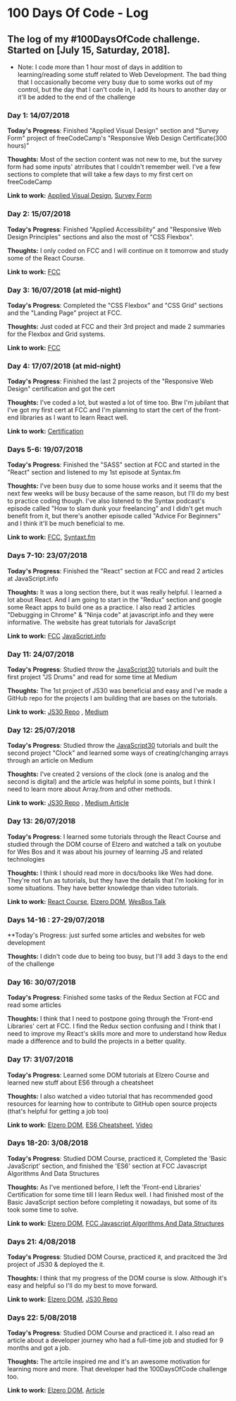 # 100 Days Of Code - Log

## The log of my #100DaysOfCode challenge. Started on [July 15, Saturday, 2018].

* Note: I code more than 1 hour most of days in addition to learning/reading some stuff related to Web Development. The bad thing that I occasionally become very busy due to some works out of my control, but the day that I can't code in, I add its hours to another day or it'll be added to the end of the challenge

### Day 1: 14/07/2018

**Today's Progress**: Finished "Applied Visual Design" section and "Survey Form" project of freeCodeCamp's "Responsive Web Design Certificate(300 hours)"

**Thoughts:** Most of the section content was not new to me, but the survey form had some inputs' atrributes that I couldn't remember well. I've a few sections to complete that will take a few days to my first cert on freeCodeCamp

**Link to work:** [Applied Visual Design](https://learn.freecodecamp.org/responsive-web-design/applied-visual-design), [Survey Form](https://codepen.io/Lartwel/pen/yqeLoB)



### Day 2: 15/07/2018

**Today's Progress**:  Finished "Applied Accessibility" and "Responsive Web Design Principles" sections and also the most of "CSS Flexbox".

**Thoughts:** I only coded on FCC and I will continue on it tomorrow and study some of the React Course.

**Link to work:** [FCC](https://learn.freecodecamp.org/)



### Day 3: 16/07/2018 (at mid-night) 

**Today's Progress**:  Completed the "CSS Flexbox" and "CSS Grid" sections and the "Landing Page" project at FCC.

**Thoughts:** Just coded at FCC and their 3rd project and made 2 summaries for the Flexbox and Grid systems.

**Link to work:** [FCC](https://learn.freecodecamp.org/)



### Day 4: 17/07/2018 (at mid-night) 

**Today's Progress**:  Finished the last 2 projects of the "Responsive Web Design" certification and got the cert

**Thoughts:** I've coded a lot, but wasted a lot of time too. Btw I'm jubilant that I've got my first cert at FCC and I'm planning to start the cert of the front-end libraries as I want to learn React well.

**Link to work:** [Certification](https://www.freecodecamp.org/certification/lartwel/responsive-web-design)



### Days 5-6: 19/07/2018

**Today's Progress**:  Finished the "SASS" section at FCC and started in the "React" section and listened to my 1st episode at Syntax.fm

**Thoughts:** I've been busy due to some house works and it seems that the next few weeks will be busy because of the same reason, but I'll do my best to practice coding though. I've also listened to the Syntax podcast's episode called "How to slam dunk your freelancing" and I didn't get much benefit from it, but there's another episode called "Advice For Beginners" and I think it'll be much beneficial  to me.

**Link to work:** [FCC](https://www.freecodecamp.org/), [Syntaxt.fm](https://syntax.fm)



### Days 7-10: 23/07/2018

**Today's Progress**:  Finished the "React" section at FCC and read 2 articles at JavaScript.info

**Thoughts:** It was a long section there, but it was really helpful. I learned a lot about React. And I am going to start in the "Redux" section and google some React apps to build one as a practice. I also read 2 articles "Debugging in Chrome" & "Ninja code" at javascript.info and they were informative. The website has great tutorials for JavaScript

**Link to work:** [FCC](https://www.freecodecamp.org/)   [JavaScript.info](http://javascript.info/)



### Day 11: 24/07/2018 

**Today's Progress**:  Studied throw the [JavaScript30](https://javascript30.com) tutorials and built the first project "JS Drums" and read for some time at Medium

**Thoughts:** The 1st project of JS30 was beneficial and easy and I've made a GitHub repo for the projects I am building that are bases on the tutorials.

**Link to work:** [JS30 Repo](https://github.com/Lartwel/JavaScript30) , [Medium](https://medium.com/)



### Day 12: 25/07/2018 

**Today's Progress**:  Studied throw the [JavaScript30](https://javascript30.com) tutorials and built the second project "Clock" and learned some ways of creating/changing arrays through an article on Medium

**Thoughts:** I've created 2 versions of the clock (one is analog and the second is digital) and the article was helpful in some points, but I think I need to learn more about Array.from and other methods. 

**Link to work:** [JS30 Repo](https://github.com/Lartwel/JavaScript30) , [Medium Article](https://medium.freecodecamp.org/https-medium-com-gladchinda-hacks-for-creating-javascript-arrays-a1b80cb372b)



### Day 13: 26/07/2018 

**Today's Progress**:  I learned some tutorials through the React Course and studied through the DOM course of Elzero and watched a talk on youtube for Wes Bos and it was about his journey of learning JS and related technologies

**Thoughts:** I think I should read more in docs/books like Wes had done. They're not fun as tutorials, but they have the details that I'm looking for in some situations. They have better knowledge than video tutorials.

**Link to work:** [React Course](https://www.udemy.com/react-2nd-edition),   [Elzero DOM](https://www.youtube.com/playlist?list=PLDoPjvoNmBAxx97QDMOCpzxbu1ZHJ4i7i&playnext=1&index=1),  [WesBos Talk](https://www.youtube.com/watch?v=klItciDmQFw)



### Days 14-16 : 27-29/07/2018

**Today's Progress: just surfed some articles and websites for web development

**Thoughts:** I didn't code due to being too busy, but I'll add 3 days to the end of the challenge



### Day 16: 30/07/2018 

**Today's Progress**:  Finished some tasks of the Redux Section at FCC and read some articles

**Thoughts:** I think that I need to postpone going through the 'Front-end Libraries' cert at FCC. I find the Redux section confusing and I think that I need to improve my React's skills more and more to understand how Redux made a difference and to build the projects in a better quality.



### Day 17: 31/07/2018 

**Today's Progress**:  Learned some DOM tutorials at Elzero Course and learned new stuff about ES6 through a cheatsheet

**Thoughts:** I also watched a video tutorial that has recommended good resources for learning how to contribute to GitHub open source projects (that's helpful for getting a job too)

**Link to work:** [Elzero DOM](https://www.youtube.com/playlist?list=PLDoPjvoNmBAxx97QDMOCpzxbu1ZHJ4i7i&playnext=1&index=1),   [ES6 Cheatsheet](https://devhints.io/es6),   [Video](https://www.youtube.com/watch?v=0GBY2rXRRb4)


### Days 18-20: 3/08/2018 

**Today's Progress**:  Studied DOM Course, practiced it, Completed the 'Basic JavaScript' section, and finished the 'ES6' section at FCC Javascript Algorithms And Data Structures

**Thoughts:** As I've mentioned before, I left the 'Front-end Libraries' Certification for some time till I learn Redux well. I had finished most of the Basic JavaScript section before completing it nowadays, but some of its took some time to solve. 

**Link to work:** [Elzero DOM](https://www.youtube.com/playlist?list=PLDoPjvoNmBAxx97QDMOCpzxbu1ZHJ4i7i&playnext=1&index=1),  [FCC Javascript Algorithms And Data Structures](https://learn.freecodecamp.org/javascript-algorithms-and-data-structures/basic-javascript)


### Days 21: 4/08/2018 

**Today's Progress**:  Studied DOM Course, practiced it, and pracitced the 3rd project of JS30 & deployed the it.

**Thoughts:** I think that my progress of the DOM course is slow. Although it's easy and helpful so I'll do my best to move forward.

**Link to work:** [Elzero DOM](https://www.youtube.com/playlist?list=PLDoPjvoNmBAxx97QDMOCpzxbu1ZHJ4i7i&playnext=1&index=1),  [JS30 Repo](https://github.com/Lartwel/JavaScript30)



### Days 22: 5/08/2018 

**Today's Progress**:  Studied DOM Course and practiced it. I also read an article about a developer journey who had a full-time job and studied for 9 months and got a job.

**Thoughts:** The artcile inspired me and it's an awesome motivation for learning more and more. That developer had the 100DaysOfCode challenge too.

**Link to work:** [Elzero DOM](https://www.youtube.com/playlist?list=PLDoPjvoNmBAxx97QDMOCpzxbu1ZHJ4i7i&playnext=1&index=1),  [Article](https://medium.freecodecamp.org/how-i-went-from-newbie-to-software-engineer-in-9-months-while-working-full-time-460bd8485847)



